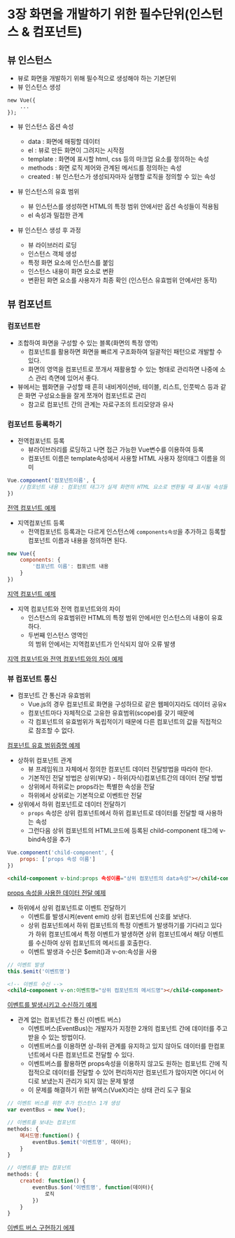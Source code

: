 # 3장 화면을 개발하기 위한 필수단위(인스턴스 & 컴포넌트)

## 뷰 인스턴스
- 뷰로 화면을 개발하기 위해 필수적으로 생성해야 하는 기본단위
- 뷰 인스턴스 생성
```
new Vue({
    ...
});
```
- 뷰 인스턴스 옵션 속성
    - data : 화면에 매핑할 데이터
    - el : 뷰로 만든 화면이 그려지는 시작점
    - template : 화면에 표시할 html, css 등의 마크업 요소를 정의하는 속성
    - methods : 화면 로직 제어와 관계된 메서드를 정의하는 속성
    - created : 뷰 인스턴스가 생성되자마자 실행할 로직을 정의할 수 있는 속성
    
- 뷰 인스턴스의 유효 범위
    - 뷰 인스턴스를 생성하면 HTML의 특정 범위 안에서만 옵션 속성들이 적용됨
    - el 속성과 밀접한 관계
    
- 뷰 인스턴스 생성 후 과정
    - 뷰 라이브러리 로딩
    - 인스턴스 객체 생성
    - 특정 화면 요소에 인스턴스를 붙임
    - 인스턴스 내용이 화면 요소로 변환
    - 변환된 화면 요소를 사용자가 최종 확인 (인스턴스 유효범위 안에서만 동작)
    
## 뷰 컴포넌트
### 컴포넌트란
- 조합하여 화면을 구성할 수 있는 블록(화면의 특정 영역)
    - 컴포넌트를 활용하면 화면을 빠르게 구조화하여 일괄적인 패턴으로 개발할 수 있다.
    - 화면의 영역을 컴포넌트로 쪼개서 재활용할 수 있는 형태로 관리하면 나중에 소스 관리 측면에 있어서 좋다.
- 뷰에서는 웹화면을 구성할 때 흔히 내비게이션바, 테이블, 리스트, 인풋박스 등과 같은 화면 구성요소들을 잘게 쪼개어 컴포넌트로 관리
    - 참고로 컴포넌트 간의 관계는 자료구조의 트리모양과 유사 

### 컴포넌트 등록하기 
- 전역컴포넌트 등록
    - 뷰라이브러리를 로딩하고 나면 접근 가능한 Vue변수를 이용하여 등록
    - 컴포넌트 이름은 template속성에서 사용할 HTML 사용자 정의태그 이름을 의미

```javascript
Vue.component('컴포넌트이름', {
    //컴포넌트 내용 : 컴포넌트 태그가 실제 화면의 HTML 요소로 변환될 때 표시될 속성들을 작성 template, data, methods
})
```
[전역 컴포넌트 예제](./2_vue_component_global.html)    

- 지역컴포넌트 등록
    - 전역컴포넌트 등록과는 다르게 인스턴스에 `components속성`을 추가하고 등록할 컴포넌트 이름과 내용을 정의하면 된다.
```javascript
new Vue({
    components: {
        '컴포넌트 이름': 컴포넌트 내용
    }
})
```
[지역 컴포넌트 예제](./3_vue_component_local.html)

- 지역 컴포넌트와 전역 컴포넌트와의 차이 
    - 인스턴스의 유효범위란 HTML의 특정 범위 안에서만 인스턴스의 내용이 유효하다.
    - 두번째 인스턴스 영역인 <div id="app2">의 범위 안에서는 지역컴포넌트가 인식되지 않아 오류 발생

[지역 컴포넌트와 전역 컴포넌트와의 차이 예제](./4_vue_local_and_global_component.html)


### 뷰 컴포넌트 통신 
- 컴포넌트 간 통신과 유효범위 
    - Vue.js의 경우 컴포넌트로 화면을 구성하므로 같은 웹페이지라도 데이터 공유x
    - 컴포넌트마다 자체적으로 고유한 유효범위(scope)를 갖기 때문에
    - 각 컴포넌트의 유효범위가 독립적이기 때문에 다른 컴포넌트의 값을 직접적으로 참조할 수 없다.

[컴포넌트 유효 범위증명 예제](./5_vue_component_scope.html)

- 상하위 컴포넌트 관계
    - 뷰 프레임워크 자체에서 정의한 컴포넌트 데이터 전달방법을 따라야 한다.
    - 기본적인 전달 방법은 상위(부모) - 하위(자식)컴포넌트간의 데이터 전달 방법 
    - 상위에서 하위로는 props라는 특별한 속성을 전달
    - 하위에서 상위로는 기본적으로 이벤트만 전달
- 상위에서 하위 컴포넌트로 데이터 전달하기
    - `props` 속성은 상위 컴포넌트에서 하위 컴포넌트로 데이터를 전달할 때 사용하는 속성 
    - 그런다음 상위 컴포넌트의 HTML코드에 등록된 child-component 태그에 v-bind속성을 추가 
```javascript
Vue.component('child-component', {
    props: ['props 속성 이름']
})
```
```html
<child-component v-bind:props 속성이름="상위 컴포넌트의 data속성"></child-component>
```
[props 속성을 사용한 데이터 전달 예제](./6_vue_props_send_data.html)

- 하위에서 상위 컴포넌트로 이벤트 전달하기 
    - 이벤트를 발생시켜(event emit) 상위 컴포넌트에 신호를 보낸다.
    - 상위 컴포넌트에서 하위 컴포넌트의 특정 이벤트가 발생하기를 기다리고 있다가 하위 컴포넌트에서 특정 이벤트가 발생하면 상위 컴포넌트에서 해당 이벤트를 수신하여 상위 컴포넌트의 메서드를 호출한다.
    - 이벤트 발생과 수신은 $emit()과 v-on:속성을 사용

```javascript
// 이벤트 발생
this.$emit('이벤트명')
```

```HTML
<!-- 이벤트 수신 -->
<child-component v-on:이벤트명="상위 컴포넌트의 메서드명"></child-component>
```

[이벤트를 발생시키고 수신하기 예제](./7_vue_event_emit.html)

- 관계 없는 컴포넌트간 통신 (이벤트 버스) 
    - 이벤트버스(EventBus)는 개발자가 지정한 2개의 컴포넌트 간에 데이터를 주고받을 수 있는 방법이다.
    - 이벤트버스를 이용하면 상-하위 관계를 유지하고 있지 않아도 데이터를 한컴포넌트에서 다른 컴포넌트로 전달할 수 있다.
    - 이벤트버스를 활용하면 props속성을 이용하지 않고도 원하는 컴포넌트 간에 직접적으로 데이터를 전달할 수 있어 편리하지만 컴포넌트가 많아지면 어디서 어디로 보냈는지 관리가 되지 않는 문제 발생
    - 이 문제를 해결하기 위한 뷰엑스(VueX)라는 상태 관리 도구 필요 
```javascript
// 이벤트 버스를 위한 추가 인스턴스 1개 생성 
var eventBus = new Vue();

// 이벤트를 보내는 컴포넌트 
methods: {
    메서드명:function() {
        eventBus.$emit('이벤트명', 데이터);
    }
}

// 이벤트를 받는 컴포넌트 
methods: {
    created: function() {
        eventBus.$on('이벤트명', function(데이터){
            로직
        })
    }
}
```

[이벤트 버스 구현하기 에제](./8_vue_event_bus.html)